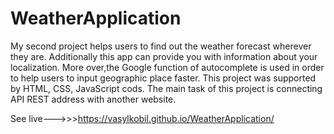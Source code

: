 # WeatherApplication
My second project helps users to find out the weather forecast wherever they are. Additionally this app can provide you with information about your localization. More over,the Google function of autocomplete is used in order to help users to input geographic place faster. This project was supported by HTML, CSS, JavaScript cods. The main task of this project is connecting API REST address with another website.

See live--->>>https://vasylkobil.github.io/WeatherApplication/
